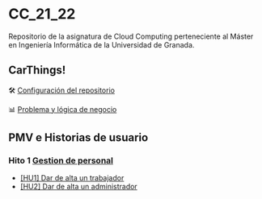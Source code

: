 
# CC_21_22

Repositorio de la asignatura de Cloud Computing perteneciente al Máster en Ingeniería Informática de la Universidad de Granada.


## CarThings!
🛠️ [Configuración del repositorio](https://github.com/MenaBarrera/CC_21_22/blob/main/documentacion/configuracion_github.md)

📊 [Problema y lógica de negocio](https://github.com/MenaBarrera/CC_21_22/blob/main/documentacion/problema_y_logica.md)

## PMV e Historias de usuario

### Hito 1 [Gestion de personal](https://github.com/MenaBarrera/CC_21_22/milestone/2)
- [[HU1] Dar de alta un trabajador](https://github.com/MenaBarrera/CC_21_22/issues/8)
- [[HU2] Dar de alta un administrador](https://github.com/MenaBarrera/CC_21_22/issues/9)



